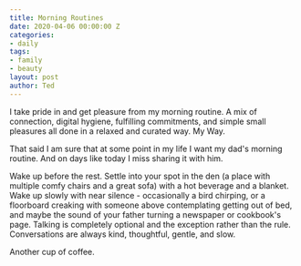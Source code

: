 ```yaml
---
title: Morning Routines
date: 2020-04-06 00:00:00 Z
categories:
- daily
tags:
- family
- beauty
layout: post
author: Ted
---
```


I take pride in and get pleasure from my morning routine. A mix of connection, digital hygiene, fulfilling commitments, and simple small pleasures all done in a relaxed and curated way. My Way.

That said I am sure that at some point in my life I want my dad's morning routine. And on days like today I miss sharing it with him.

Wake up before the rest. Settle into your spot in the den (a place with multiple comfy chairs and a great sofa) with a hot beverage and a blanket. Wake up slowly with near silence - occasionally a bird chirping, or a floorboard creaking with someone above contemplating getting out of bed, and maybe the sound of your father turning a newspaper or cookbook's page. Talking is completely optional and the exception rather than the rule. Conversations are always kind, thoughtful, gentle, and slow.

Another cup of coffee.
